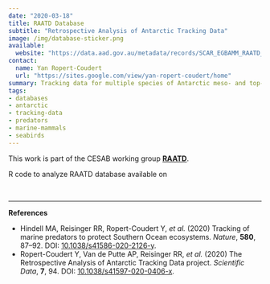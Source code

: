 ```yaml
---
date: "2020-03-18"
title: RAATD Database
subtitle: "Retrospective Analysis of Antarctic Tracking Data"
image: /img/database-sticker.png
available:
  website: "https://data.aad.gov.au/metadata/records/SCAR_EGBAMM_RAATD_2018_Standardised"
contact:
  name: Yan Ropert-Coudert
  url: "https://sites.google.com/view/yan-ropert-coudert/home"
summary: Tracking data for multiple species of Antarctic meso- and top-predators to identify Areas of Ecological Significance. This dataset is a compilation of data from 12 national Antarctic programs, and including data from 17 predator species, 4,060 individual animals, and over 2.9 million locations.
tags:
- databases
- antarctic
- tracking-data
- predators
- marine-mammals
- seabirds
---
```


This work is part of the CESAB working group [**RAATD**](https://www.fondationbiodiversite.fr/en/the-frb-in-action/programs-and-projects/le-cesab/raatd/).

R code to analyze RAATD database available on &nbsp;[<i class="fab fa-github fa-lg"></i>](https://github.com/SCAR/RAATD)

<br />
<hr />

**References**
- Hindell MA, Reisinger RR, Ropert-Coudert Y, _et al._ (2020) Tracking of marine predators to protect Southern Ocean ecosystems. _Nature_, **580**, 87–92. DOI: [10.1038/s41586-020-2126-y](https://doi.org/10.1038/s41586-020-2126-y).
- Ropert-Coudert Y, Van de Putte AP, Reisinger RR, _et al._ (2020) The Retrospective Analysis of Antarctic Tracking Data project. _Scientific Data_, **7**, 94. DOI: [10.1038/s41597-020-0406-x](https://doi.org/10.1038/s41597-020-0406-x).

